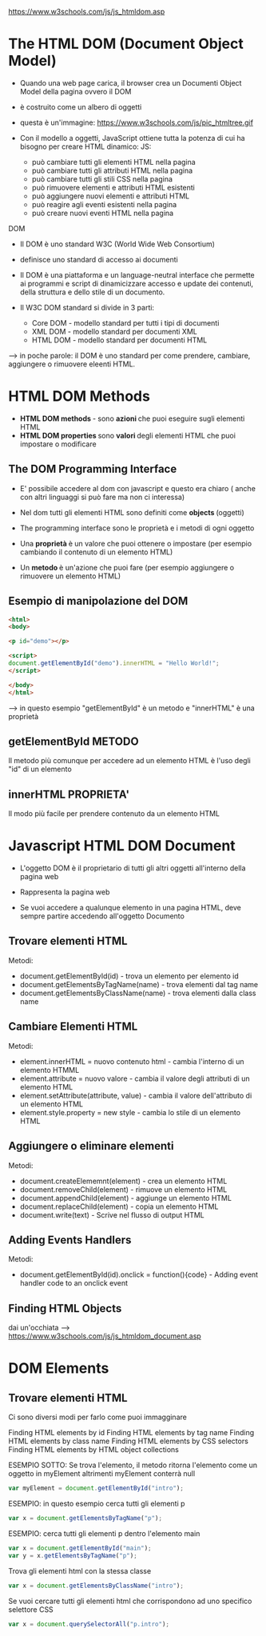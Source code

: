 https://www.w3schools.com/js/js_htmldom.asp

# The HTML DOM (Document Object  Model)

+ Quando una web page carica, il browser crea un Documenti Object Model della pagina ovvero il DOM
+ è costruito come un albero di oggetti
+ questa è un'immagine: https://www.w3schools.com/js/pic_htmltree.gif


+ Con il modello a oggetti, JavaScript ottiene tutta la potenza di cui ha bisogno per creare HTML dinamico:
    JS:
    + può cambiare tutti gli elementi HTML nella pagina 
    + può cambiare tutti gli attributi HTML nella pagina
    + può cambiare tutti gli stili CSS nella pagina
    + può rimuovere elementi e attributi HTML esistenti
    + può aggiungere nuovi elementi e attributi HTML
    + può reagire agli eventi esistenti nella pagina
    + può creare nuovi eventi HTML nella pagina



DOM
+ Il DOM è uno standard W3C (World Wide Web Consortium)
+ definisce uno standard di accesso ai documenti

+ Il DOM è una piattaforma e un language-neutral interface che permette ai programmi e script di dinamicizzare accesso e update dei contenuti, della struttura e dello stile di un documento.

+ Il W3C DOM standard si divide in 3 parti:
    + Core DOM - modello standard per tutti i tipi di documenti
    + XML DOM - modello standard per documenti XML
    + HTML DOM - modello standard per documenti HTML


--> in poche parole: il DOM è uno standard per come prendere, cambiare, aggiungere o rimuovere eleenti HTML. 

#  HTML DOM Methods
 + <b> HTML DOM methods </b> - sono <b> azioni </b> che puoi eseguire sugli elementi HTML
 + <b> HTML DOM properties </b> sono <b> valori </b> degli elementi HTML che puoi impostare o modificare

 ## The DOM Programming Interface
 + E' possibile accedere al dom con javascript e questo era chiaro ( anche con altri linguaggi si può fare ma non ci interessa)
 + Nel dom tutti gli elementi HTML sono definiti come <b> objects </b> (oggetti)

 + The programming interface sono le proprietà e i metodi di ogni oggetto

 + Una <b> proprietà </b> è un valore che puoi ottenere o impostare (per esempio cambiando il contenuto di un elemento HTML)
 + Un <b> metodo </b> è un'azione che puoi fare (per esempio aggiungere o rimuovere un elemento HTML)


 ## Esempio di manipolazione del DOM
 ``` html
<html>
<body>

<p id="demo"></p>

<script>
document.getElementById("demo").innerHTML = "Hello World!";
</script>

</body>
</html>
 ```

 --> in questo esempio "getElementById" è un metodo e "innerHTML" è una proprietà

 ## getElementById METODO
 Il metodo più comunque per accedere ad un elemento HTML è l'uso degli "id" di un elemento

 ## innerHTML PROPRIETA'
 Il modo più facile per prendere contenuto da un elemento HTML

 # Javascript HTML DOM Document

+ L'oggetto DOM è il proprietario di tutti gli altri oggetti all'interno della pagina web 

+ Rappresenta la pagina web

+ Se vuoi accedere a qualunque elemento in una pagina HTML, deve sempre partire accedendo all'oggetto Documento

## Trovare elementi HTML

Metodi:
+ document.getElementById(id) - trova un elemento per elemento id
+ document.getElementsByTagName(name) - trova elementi dal tag name
+ document.getElementsByClassName(name) - trova elementi dalla class name

## Cambiare Elementi HTML

Metodi:
+ element.innerHTML = nuovo contenuto html - cambia l'interno di un elemento HTMML
+ element.attribute = nuovo valore - cambia il valore degli attributi di un elemento HTML
+ element.setAttribute(attribute, value) - cambia il valore dell'attributo di un elemento HTML
+ element.style.property = new style - cambia lo stile di un elemento HTML

## Aggiungere o eliminare elementi

Metodi:
+ document.createElememnt(element) - crea un elemento HTML
+ document.removeChild(element) - rimuove un elemento HTML
+ document.appendChild(element) -  aggiunge un elemento HTML
+ document.replaceChild(element) - copia un elemento HTML
+ document.write(text) - Scrive nel flusso di output HTML

## Adding Events Handlers 

Metodi: 
+ document.getElementById(id).onclick = function(){code} - Adding event handler code to an onclick event

## Finding HTML Objects
dai un'occhiata --> https://www.w3schools.com/js/js_htmldom_document.asp

# DOM Elements

## Trovare elementi HTML

Ci sono diversi modi per farlo come puoi immagginare 

Finding HTML elements by id
Finding HTML elements by tag name
Finding HTML elements by class name
Finding HTML elements by CSS selectors
Finding HTML elements by HTML object collections


ESEMPIO SOTTO: Se trova l'elemento, il metodo ritorna l'elemento come un oggetto in myElement altrimenti myElement conterrà null
``` javascript
var myElement = document.getElementById("intro");
```

ESEMPIO: in questo esempio cerca tutti gli elementi p
``` javascript
var x = document.getElementsByTagName("p");
```
ESEMPIO: cerca tutti gli elementi p dentro l'elemento main
``` js
var x = document.getElementById("main");
var y = x.getElementsByTagName("p");
```

Trova gli elementi html con la stessa classe
``` javascript
var x = document.getElementsByClassName("intro");
```

Se vuoi cercare tutti gli elementi html che corrispondono ad uno specifico selettore CSS
``` javascript
var x = document.querySelectorAll("p.intro");
```